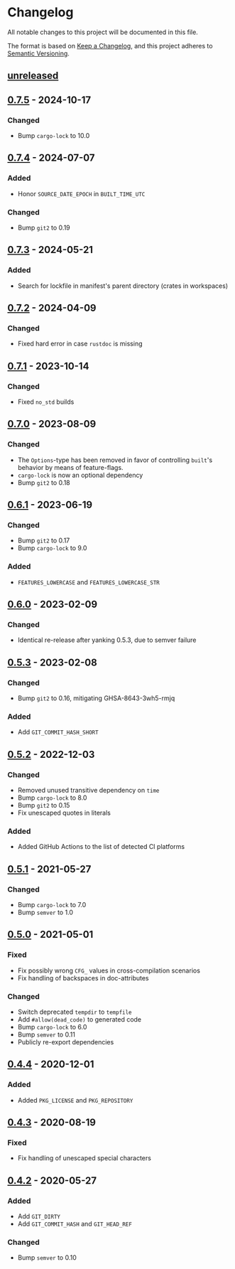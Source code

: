 # Changelog

All notable changes to this project will be documented in this file.

The format is based on [Keep a Changelog](https://keepachangelog.com/en/1.0.0/), and this project adheres to [Semantic Versioning](https://semver.org/spec/v2.0.0.html).

## [unreleased]

## [0.7.5] - 2024-10-17
### Changed
- Bump `cargo-lock` to 10.0

## [0.7.4] - 2024-07-07
### Added
- Honor `SOURCE_DATE_EPOCH` in `BUILT_TIME_UTC`

### Changed
- Bump `git2` to 0.19

## [0.7.3] - 2024-05-21
### Added
- Search for lockfile in manifest's parent directory (crates in workspaces)

## [0.7.2] - 2024-04-09
### Changed
- Fixed hard error in case `rustdoc` is missing

## [0.7.1] - 2023-10-14
### Changed
- Fixed `no_std` builds

## [0.7.0] - 2023-08-09
### Changed
- The `Options`-type has been removed in favor of controlling `built`'s behavior by means of feature-flags.
- `cargo-lock` is now an optional dependency
- Bump `git2` to 0.18

## [0.6.1] - 2023-06-19
### Changed
- Bump `git2` to 0.17
- Bump `cargo-lock` to 9.0

### Added
- `FEATURES_LOWERCASE` and `FEATURES_LOWERCASE_STR`

## [0.6.0] - 2023-02-09
### Changed
- Identical re-release after yanking 0.5.3, due to semver failure

## [0.5.3] - 2023-02-08
### Changed
- Bump `git2` to 0.16, mitigating GHSA-8643-3wh5-rmjq

### Added
- Add `GIT_COMMIT_HASH_SHORT`

## [0.5.2] - 2022-12-03
### Changed
- Removed unused transitive dependency on `time`
- Bump `cargo-lock` to 8.0
- Bump `git2` to 0.15
- Fix unescaped quotes in literals

### Added
- Added GitHub Actions to the list of detected CI platforms

## [0.5.1] - 2021-05-27
### Changed
- Bump `cargo-lock` to 7.0
- Bump `semver` to 1.0

## [0.5.0] - 2021-05-01
### Fixed
- Fix possibly wrong `CFG_` values in cross-compilation scenarios
- Fix handling of backspaces in doc-attributes

### Changed
- Switch deprecated `tempdir` to `tempfile`
- Add `#allow(dead_code)` to generated code
- Bump `cargo-lock` to 6.0
- Bump `semver` to 0.11
- Publicly re-export dependencies

## [0.4.4] - 2020-12-01
### Added
- Added `PKG_LICENSE` and `PKG_REPOSITORY`

## [0.4.3] - 2020-08-19
### Fixed
- Fix handling of unescaped special characters

## [0.4.2] - 2020-05-27
### Added
- Add `GIT_DIRTY`
- Add `GIT_COMMIT_HASH` and `GIT_HEAD_REF`

### Changed
- Bump `semver` to 0.10

[unreleased]: https://github.com/lukaslueg/built/compare/0.7.5...master
[0.7.5]: https://github.com/lukaslueg/built/compare/0.7.4...0.7.5
[0.7.4]: https://github.com/lukaslueg/built/compare/0.7.3...0.7.4
[0.7.3]: https://github.com/lukaslueg/built/compare/0.7.2...0.7.3
[0.7.2]: https://github.com/lukaslueg/built/compare/0.7.1...0.7.2
[0.7.1]: https://github.com/lukaslueg/built/compare/0.7.0...0.7.1
[0.7.0]: https://github.com/lukaslueg/built/compare/0.6.1...0.7.0
[0.6.1]: https://github.com/lukaslueg/built/compare/0.6.0...0.6.1
[0.6.0]: https://github.com/lukaslueg/built/compare/0.5.3...0.6.0
[0.5.3]: https://github.com/lukaslueg/built/compare/0.5.2...0.5.3
[0.5.2]: https://github.com/lukaslueg/built/compare/0.5.1...0.5.2
[0.5.1]: https://github.com/lukaslueg/built/compare/0.5.0...0.5.1
[0.5.0]: https://github.com/lukaslueg/built/compare/0.4.4...0.5.0
[0.4.4]: https://github.com/lukaslueg/built/compare/0.4.3...0.4.4
[0.4.3]: https://github.com/lukaslueg/built/compare/0.4.2...0.4.3
[0.4.2]: https://github.com/lukaslueg/built/compare/0.4.1...0.4.2

